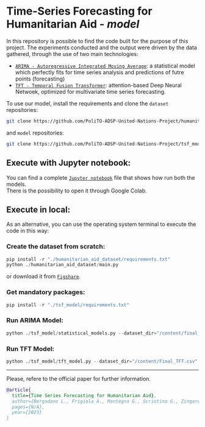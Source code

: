 # Time-Series Forecasting for Humanitarian Aid - ***model***

In this repository is possible to find the code built for the purpose of this project. The experiments conducted and the output were driven by the data gathered, through the use of two main technologies:
- [`ARIMA - Autoregressive Integrated Moving Average`](https://github.com/PoliTO-ADSP-United-Nations-Project/tsf_model/blob/main/statistical_models.py): a statistical model which perfectly fits for time series analysis and predictions of futre points (forecasting)
- [`TFT - Temporal Fusion Transformer`](https://github.com/PoliTO-ADSP-United-Nations-Project/tsf_model/blob/main/tft_model.py): attention-based Deep Neural Netwoek, optimized for multivariate time series forecasting.


To use our model, install the requirements and clone the `dataset` repositories:

```bash
git clone https://github.com/PoliTO-ADSP-United-Nations-Project/humanitarian_aid_dataset
```
and `model` repositories:
```bash
git clone https://github.com/PoliTO-ADSP-United-Nations-Project/tsf_model
```

## Execute with Jupyter notebook:
You can find a complete [`Jupyter notebook`](tft_model_jupyter.ipynb) file that shows how run both the models.<br/>
There is the possibility to open it through Google Colab.

## Execute in local:
As an alternative, you can use the operating system terminal to execute the code in this way:

### Create the dataset from scratch: 
```python
pip install -r "./humanitarian_aid_dataset/requirements.txt"
python ./humanitarian_aid_dataset/main.py
```

or download it from [`Figshare`](https://figshare.com/articles/dataset/VAL2G_-_Dataset/22006961).

### Get mandatory packages:
```python
pip install -r "./tsf_model/requirements.txt"
```

### Run **ARIMA** Model:
```python
python ./tsf_model/statistical_models.py --dataset_dir="/content/final_dataset.csv" --destination_country="ITA" --model_name="ARIMA"
```

### Run **TFT** Model:
```python
python ./tsf_model/tft_model.py --dataset_dir="/content/Final_TFT.csv"
```
---

Please, refere to the official paper for further information.
```bibtex
@article{
  title={Time Series Forecasting for Humanitarian Aid},
  author={Bergadano L., Frigiola A., Mantegna G., Scriotino G., Zingarelli V.},
  pages={N/A},
  year={2023}
}
```
